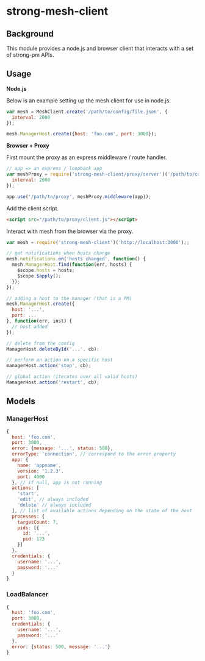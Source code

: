 # strong-mesh-client

## Background

This module provides a node.js and browser client that interacts with a set of
strong-pm APIs.

## Usage

**Node.js**

Below is an example setting up the mesh client for use in node.js.

```js
var mesh = MeshClient.create('/path/to/config/file.json', {
  interval: 2000
});

mesh.ManagerHost.create({host: 'foo.com', port: 3000});
```

**Browser + Proxy**

First mount the proxy as an express middleware / route handler.

```js
// app => an express / loopback app
var meshProxy = require('strong-mesh-client/proxy/server')('/path/to/config/file.json', {
  interval: 2000
});

app.use('/path/to/proxy', meshProxy.middleware(app));
```

Add the client script.

```html
<script src="/path/to/proxy/client.js"></script>
```

Interact with mesh from the browser via the proxy.

```js
var mesh = require('strong-mesh-client')('http://localhost:3000');;

// get notifications when hosts change
mesh.notifications.on('hosts changed', function() {
  mesh.ManagerHost.find(function(err, hosts) {
    $scope.hosts = hosts;
    $scope.$apply();
  });
});

// adding a host to the manager (that is a PM)
mesh.ManagerHost.create({
  host: '...',
  port: ...
}, function(err, inst) {
  // host added
});

// delete from the config
ManagerHost.deleteById('...', cb);

// perform an action on a specific host
managerHost.action('stop', cb);

// global action (iterates over all valid hosts)
ManagerHost.action('restart', cb);
```

## Models

### ManagerHost

```js
{
  host: 'foo.com',
  port: 3000,
  error: {message: '...', status: 500},
  errorType: 'connection', // correspond to the error property
  app: {
    name: 'appname',
    version: '1.2.3',
    port: 4000
  }, // if null, app is not running
  actions: [
    'start',
    'edit', // always included
    'delete' // always included
  ], // list of available actions depending on the state of the host
  processes: {
    targetCount: 7,
    pids: [{
      id: '...',
      pid: 123
    }]
  },
  credentials: {
    username: '...',
    password: '...'
  }
}
```

### LoadBalancer

```js
{
  host: 'foo.com',
  port: 3000,
  credentials: {
    username: '...',
    password: '...'
  },
  error: {status: 500, message: '...'}
}
```
